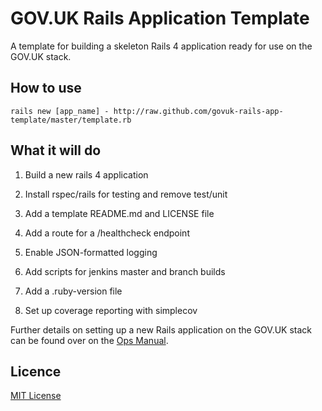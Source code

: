 # GOV.UK Rails Application Template

A template for building a skeleton Rails 4 application ready for use on the
GOV.UK stack.

## How to use

```
rails new [app_name] - http://raw.github.com/govuk-rails-app-template/master/template.rb
```

## What it will do

1. Build a new rails 4 application

1. Install rspec/rails for testing and remove test/unit

2. Add a template README.md and LICENSE file

3. Add a route for a /healthcheck endpoint

4. Enable JSON-formatted logging

5. Add scripts for jenkins master and branch builds

6. Add a .ruby-version file

7. Set up coverage reporting with simplecov


Further details on setting up a new Rails application on the GOV.UK stack can be
found over on the [Ops Manual](https://github.gds/pages/gds/opsmanual/infrastructure/howto/setting-up-new-rails-app.html).

## Licence

[MIT License](LICENSE)
